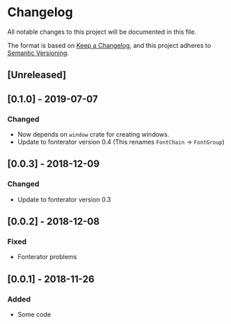 # Changelog
All notable changes to this project will be documented in this file.

The format is based on [Keep a Changelog](https://keepachangelog.com/en/1.0.0/),
and this project adheres to [Semantic Versioning](https://code.plopgrizzly.com/semver/).

## [Unreleased]

## [0.1.0] - 2019-07-07
### Changed
- Now depends on `window` crate for creating windows.
- Update to fonterator version 0.4 (This renames `FontChain` -> `FontGroup`)

## [0.0.3] - 2018-12-09
### Changed
- Update to fonterator version 0.3

## [0.0.2] - 2018-12-08
### Fixed
- Fonterator problems

## [0.0.1] - 2018-11-26
### Added
- Some code
